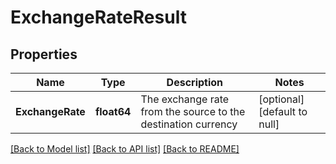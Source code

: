 # ExchangeRateResult

## Properties
Name | Type | Description | Notes
------------ | ------------- | ------------- | -------------
**ExchangeRate** | **float64** | The exchange rate from the source to the destination currency | [optional] [default to null]

[[Back to Model list]](../README.md#documentation-for-models) [[Back to API list]](../README.md#documentation-for-api-endpoints) [[Back to README]](../README.md)


